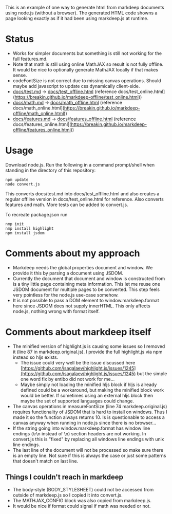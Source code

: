 This is an example of one way to generate html from markdeep documents using node.js (without a browser).
The generated HTML code showns a page looking exactly as if it had been using markdeep.js at runtime.

Status
======
* Works for simpler documents but something is still not working for the full features.md.
* Note that math is still using online MathJAX so result is not fully offline. It would be nice to optionally generate MathJAX locally if that makes sense.
* codeFontSize is not correct due to missing canvas operations. Should maybe add javascript to update css dynamically client-side.
* [docs/test.md](https://breakin.github.io/markdeep-offline/test.md) -> [docs/test_offline.html](https://breakin.github.io/markdeep-offline/test_offline.html) (reference docs/test_online.html](https://breakin.github.io/markdeep-offline/test_online.html))
* [docs/math.md](https://breakin.github.io/markdeep-offline/math.md) -> [docs/math_offline.html](https://breakin.github.io/markdeep-offline/math_offline.html) (reference docs/math_online.html](https://breakin.github.io/markdeep-offline/math_online.html))
* [docs/features.md](https://breakin.github.io/markdeep-offline/features.md) -> [docs/features_offline.html](https://breakin.github.io/markdeep-offline/features_offline.html) (reference docs/features_online.html](https://breakin.github.io/markdeep-offline/features_online.html))

Usage
=====
Download node.js. Run the following in a command prompt/shell when standing in the directory of this repository:
~~~~~~~~~~
npm update
node convert.js
~~~~~~~~~~
This converts docs/test.md into docs/test_offline.html and also creates a regular offline version in docs/test_online.html for reference. Also converts features and math. More tests can be added to convert.js.

To recreate package.json run
~~~~~~~~~~
nmp init
nmp install highlight
npm install jsdom
~~~~~~~~~~

Comments about my approach
==========================
* Markdeep needs the global properties document and window. We provide it this by parsing a document using JSDOM.
* Currently the document that document and window is constructed from is a tiny little page containing meta information. This let me reuse one JSDOM document for multiple pages to be converted. This step feels very pointless for the node.js use-case somehow.
* It is not possible to pass a DOM element to window.markdeep.format here since JSDOM does not supply innerHTML. This only affects node.js, nothing wrong with format itself.

Comments about markdeep itself
==============================
* The minified version of highlight.js is causing some issues so I removed it (line 87 in markdeep.original.js). I provide the full highlight.js via npm instead so hljs exists.
	* The issue could very well be the issue discussed here [https://github.com/isagalaev/highlight.js/issues/1245](https://github.com/isagalaev/highlight.js/issues/1245) but the simple one word fix by entibo did not work for me...
	* Maybe simply not loading the minified hljs block if hljs is already defined could be a workaround, but making the minified block work would be better. If sometimes using an external hljs block then maybe the set of supported languages could change.
* The canvas operations in measureFontSize (line 74 markdeep.original.js) requires functionality of JSDOM that is hard to install on windows. Thus I made it so the function always returns 10. Is is questionable to access a canvas anyway when running in node.js since there is no browser...
* If the string going into window.markdeep.format has window line endings (\r\n instead of \n) section headers are not working. In convert.js this is "fixed" by replacing all windows line endings with unix line endings.
* The last line of the document will not be processed so make sure there is an empty line. Not sure if this is always the case or just some patterns that doesn't match on last line.

Things I couldn't reach in markdeep
-----------------------------------
* The body-style (BODY_STYLESHEET) could not be accessed from outside of markdeep.js so I copied it into convert.js.
* The MATHJAX_CONFIG block was also copied from markdeep.js.
* It would be nice if format could signal if math was needed or not.

